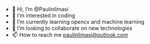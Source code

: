 - 👋 Hi, I’m @Paulinlimasi
- 👀 I’m interested in coding
- 🌱 I’m currently learning opencv and machine learning 
- 💞️ I’m looking to collaborate on new technologies 
- 📫 How to reach me paulinlimasi@outlook.com

<!---
Paulinlimasi/Paulinlimasi is a ✨ special ✨ repository because its `README.md` (this file) appears on your GitHub profile.
You can click the Preview link to take a look at your changes.
--->
